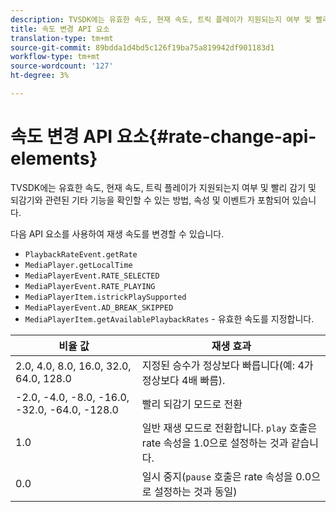 ```yaml
---
description: TVSDK에는 유효한 속도, 현재 속도, 트릭 플레이가 지원되는지 여부 및 빨리 감기 및 되감기와 관련된 기타 기능을 확인할 수 있는 방법, 속성 및 이벤트가 포함되어 있습니다.
title: 속도 변경 API 요소
translation-type: tm+mt
source-git-commit: 89bdda1d4bd5c126f19ba75a819942df901183d1
workflow-type: tm+mt
source-wordcount: '127'
ht-degree: 3%

---
```



# 속도 변경 API 요소{#rate-change-api-elements}

TVSDK에는 유효한 속도, 현재 속도, 트릭 플레이가 지원되는지 여부 및 빨리 감기 및 되감기와 관련된 기타 기능을 확인할 수 있는 방법, 속성 및 이벤트가 포함되어 있습니다.

<!--<a id="section_36576E92DE6343AEBD0BBD662502365D"></a>-->

다음 API 요소를 사용하여 재생 속도를 변경할 수 있습니다.

* `PlaybackRateEvent.getRate`
* `MediaPlayer.getLocalTime`
* `MediaPlayerEvent.RATE_SELECTED`
* `MediaPlayerEvent.RATE_PLAYING`
* `MediaPlayerItem.istrickPlaySupported`
* `MediaPlayerEvent.AD_BREAK_SKIPPED`
* `MediaPlayerItem.getAvailablePlaybackRates` - 유효한 속도를 지정합니다.

| 비율 값 | 재생 효과 |
|---|---|
| 2.0, 4.0, 8.0, 16.0, 32.0, 64.0, 128.0 | 지정된 승수가 정상보다 빠릅니다(예: 4가 정상보다 4배 빠름). |
| -2.0, -4.0, -8.0, -16.0, -32.0, -64.0, -128.0 | 빨리 되감기 모드로 전환 |
| 1.0 | 일반 재생 모드로 전환합니다. `play` 호출은 rate 속성을 1.0으로 설정하는 것과 같습니다. |
| 0.0 | 일시 중지(`pause` 호출은 rate 속성을 0.0으로 설정하는 것과 동일) |

